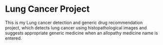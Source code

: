 # Lung Cancer Project
This is my Lung cancer detection and generic drug recommendation project, which detects lung cancer using histopathological images and suggests appropriate generic medicine when an allopathy medicine name is entered.
